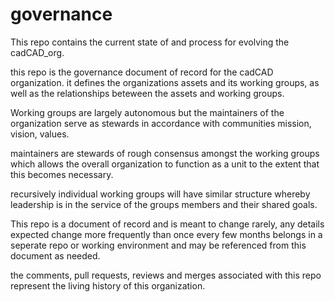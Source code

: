 # governance
This repo contains the current state of and process for evolving the cadCAD_org.


this repo is the governance document of record for the cadCAD organization. it defines the organizations assets and its working groups, as well as the relationships beteween the assets and working groups.

Working groups are largely autonomous but the maintainers of the organization serve as stewards in accordance with communities mission, vision, values.

maintainers are stewards of rough consensus amongst the working groups which allows the overall organization to function as a unit to the extent that this becomes necessary.

recursively individual working groups will have similar structure whereby leadership is in the service of the groups members and their shared goals.

This repo is a document of record and is meant to change rarely, any details expected change more frequently than once every few months belongs in a seperate repo or working environment and may be referenced from this document as needed.

the comments, pull requests, reviews and merges associated with this repo represent the living history of this organization.